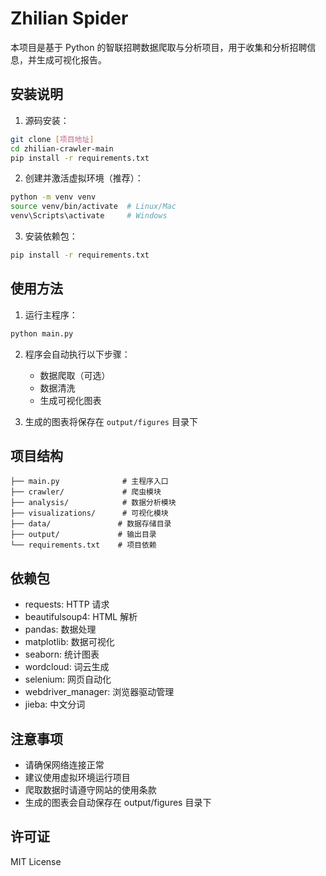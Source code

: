 # Zhilian Spider

本项目是基于 Python 的智联招聘数据爬取与分析项目，用于收集和分析招聘信息，并生成可视化报告。

## 安装说明

1. 源码安装：
```bash
git clone [项目地址]
cd zhilian-crawler-main
pip install -r requirements.txt
```

2. 创建并激活虚拟环境（推荐）：
```bash
python -m venv venv
source venv/bin/activate  # Linux/Mac
venv\Scripts\activate     # Windows
```

3. 安装依赖包：
```bash
pip install -r requirements.txt
```

## 使用方法

1. 运行主程序：
```bash
python main.py
```

2. 程序会自动执行以下步骤：
   - 数据爬取（可选）
   - 数据清洗
   - 生成可视化图表

3. 生成的图表将保存在 `output/figures` 目录下

## 项目结构

```
├── main.py              # 主程序入口
├── crawler/             # 爬虫模块
├── analysis/            # 数据分析模块
├── visualizations/      # 可视化模块
├── data/               # 数据存储目录
├── output/             # 输出目录
└── requirements.txt    # 项目依赖
```

## 依赖包

- requests: HTTP 请求
- beautifulsoup4: HTML 解析
- pandas: 数据处理
- matplotlib: 数据可视化
- seaborn: 统计图表
- wordcloud: 词云生成
- selenium: 网页自动化
- webdriver_manager: 浏览器驱动管理
- jieba: 中文分词

## 注意事项

- 请确保网络连接正常
- 建议使用虚拟环境运行项目
- 爬取数据时请遵守网站的使用条款
- 生成的图表会自动保存在 output/figures 目录下

## 许可证

MIT License
